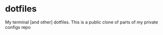 # dotfiles
My terminal [and other] dotfiles. This is a public clone of parts of my private configs repo
